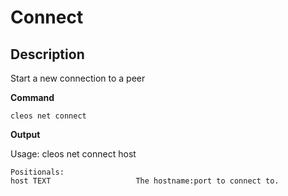 # Connect
## Description

Start a new connection to a peer

**Command**

    cleos net connect

**Output**

Usage: cleos net connect host

    Positionals:
    host TEXT                   The hostname:port to connect to.